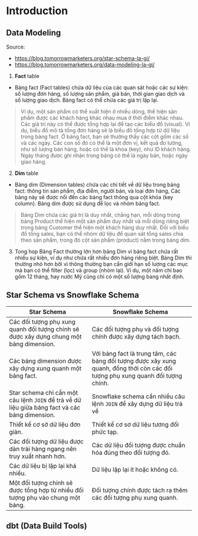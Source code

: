 # Introduction


## Data Modeling
Source:
- https://blog.tomorrowmarketers.org/star-schema-la-gi/
- https://blog.tomorrowmarketers.org/data-modeling-la-gi/

1. **Fact** table
- Bảng fact (Fact tables) chứa dữ liệu của các quan sát hoặc các sự kiện: số lượng đơn hàng, số lượng sản phẩm, giá bán, thời gian giao dịch và số lượng giao dịch. Bảng fact có thể chứa các giá trị lặp lại. 

> Ví dụ, một sản phẩm có thể xuất hiện ở nhiều dòng, thể hiện sản phẩm được các khách hàng khác nhau mua ở thời điểm khác nhau. Các giá trị này có thể được tổng hợp lại để tạo các biểu đồ (visual). Ví dụ, biểu đồ mô tả tổng đơn hàng sẽ là biểu đồ tồng hợp từ dữ liệu trong bảng fact. Ở bảng fact, bạn sẽ thường thấy các cột gồm các số và các ngày. Các con số đó có thể là một đơn vị, kết quả đo lường, như số lượng bán hàng, hoặc có thể là khóa (key), như ID khách hàng. Ngày tháng được ghi nhận trong bảng có thể là ngày bán, hoặc ngày giao hàng. 


2. **Dim** table
- Bảng dim (Dimension tables) chứa các chi tiết về dữ liệu trong bảng fact: thông tin sản phẩm, địa điểm, người bán, và loại đơn hàng, Các bảng này sẽ được nối đến các bảng fact thông qua cột khóa (key column). Bảng dim được sử dụng để lọc và nhóm bảng fact.
> Bảng Dim chứa các giá trị là duy nhất, chẳng hạn, mỗi dòng trong bảng Product thể hiện một sản phẩm duy nhất và mỗi dòng riêng biệt trong bảng Customer thể hiện một khách hàng duy nhất. Đối với biểu đồ tổng sales, bạn có thể nhóm dữ liệu để quan sát tổng sales chia theo sản phẩm, trong đó cột sản phẩm (product) nằm trong bảng dim. 

3. Tong hop
Bảng Fact thường lớn hơn bảng Dim vì bảng fact chứa rất nhiều sự kiện, ví dụ như chứa rất nhiều đơn hàng riêng biệt. Bảng Dim thì thường nhỏ hơn bởi vì thông thường bạn cần giới hạn số lượng các mục mà bạn có thể filter (lọc) và group (nhóm lại). Ví dụ, một năm chỉ bao gồm 12 tháng, hay nước Mỹ cũng chỉ có một số lượng bang nhất định.  


## Star Schema vs Snowflake Schema
| Star Schema | Snowflake Schema |
| --- | ----------- |
| Các đối tượng phụ xung quanh đối tượng chính sẽ được xây dựng chung một bảng dimension. | Các đối tượng phụ và đối tượng chính được xây dựng tách bạch. |
| Các bảng dimension được xây dựng xung quanh một bảng fact. | Với bảng fact là trung tâm, các bảng đối tượng được xây xung quanh, đồng thời còn các đối tượng phụ xung quanh đối tượng chính. |
| Star schema chỉ cần một câu lệnh `JOIN` để trả về dữ liệu giữa bảng fact và các bảng dimension. | Snowflake schema cần nhiều câu lệnh `JOIN` để xây dựng dữ liệu trả về |
| Thiết kế cơ sở dữ liệu đơn giản. | Thiết kế cơ sơ dữ liệu tương đối phức tạp. |
| Các đối tượng dữ liệu được dàn trải hàng ngang nên truy xuất nhanh hơn. | Các dữ liệu đối tượng được chuẩn hóa đúng theo đối tượng đó. |
| Các dữ liệu bị lặp lại khá nhiều. | Dữ liệu lặp lại ít hoặc không có. |
| Một đối tượng chính sẽ được tổng hợp từ nhiều đối tượng phụ vào chung một bảng. | Đối tượng chính được tách ra thêm các đối tượng phụ xung quanh. |


## dbt (Data Build Tools)
